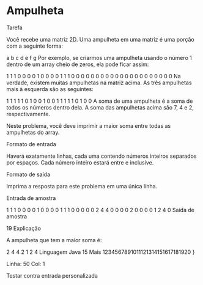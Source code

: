 # Ampulheta 

Tarefa 

Você recebe uma matriz 2D. Uma ampulheta em uma matriz é uma porção com a seguinte forma:

a b c
   d
e f g
Por exemplo, se criarmos uma ampulheta usando o número 1 dentro de um array cheio de zeros, ela pode ficar assim:

1 1 1 0 0 0
0 1 0 0 0 0
1 1 1 0 0 0
0 0 0 0 0 0
0 0 0 0 0 0
0 0 0 0 0 0
Na verdade, existem muitas ampulhetas na matriz acima. As três ampulhetas mais à esquerda são as seguintes:

1 1 1 1 1 0 1 0 0
   1 0 0
1 1 1 1 1 0 1 0 0
A soma de uma ampulheta é a soma de todos os números dentro dela. A soma das ampulhetas acima são 7, 4 e 2, respectivamente.

Neste problema, você deve imprimir a maior soma entre todas as ampulhetas do array.

Formato de entrada

Haverá exatamente linhas, cada uma contendo números inteiros separados por espaços. Cada número inteiro estará entre e inclusive.

Formato de saída

Imprima a resposta para este problema em uma única linha.

Entrada de amostra

1 1 1 0 0 0
0 1 0 0 0 0
1 1 1 0 0 0
0 0 2 4 4 0
0 0 0 2 0 0
0 0 1 2 4 0
Saída de amostra

19
Explicação

A ampulheta que tem a maior soma é:

2 4 4
   2
1 2 4
Linguagem
Java 15
Mais
1234567891011121314151617181920
}

Linha: 50 Col: 1

Testar contra entrada personalizada
